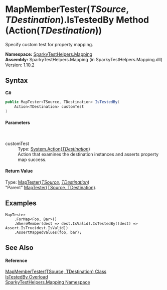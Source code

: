 # MapMemberTester(*TSource*, *TDestination*).IsTestedBy Method (Action(*TDestination*))
 

Specify custom test for property mapping.

**Namespace:**&nbsp;<a href="N_SparkyTestHelpers_Mapping.md">SparkyTestHelpers.Mapping</a><br />**Assembly:**&nbsp;SparkyTestHelpers.Mapping (in SparkyTestHelpers.Mapping.dll) Version: 1.10.2

## Syntax

**C#**<br />
``` C#
public MapTester<TSource, TDestination> IsTestedBy(
	Action<TDestination> customTest
)
```


#### Parameters
&nbsp;<dl><dt>customTest</dt><dd>Type: <a href="http://msdn2.microsoft.com/en-us/library/018hxwa8" target="_blank">System.Action</a>(<a href="T_SparkyTestHelpers_Mapping_MapMemberTester_2.md">*TDestination*</a>)<br />Action that examines the destination instances and asserts property map success.</dd></dl>

#### Return Value
Type: <a href="T_SparkyTestHelpers_Mapping_MapTester_2.md">MapTester</a>(<a href="T_SparkyTestHelpers_Mapping_MapMemberTester_2.md">*TSource*</a>, <a href="T_SparkyTestHelpers_Mapping_MapMemberTester_2.md">*TDestination*</a>)<br />"Parent" <a href="T_SparkyTestHelpers_Mapping_MapTester_2.md">MapTester(TSource, TDestination)</a>.

## Examples

```
MapTester
    .ForMap<Foo, Bar>()
    .WhereMember(dest => dest.IsValid).IsTestedBy((dest) => Assert.IsTrue(dest.IsValid))
    .AssertMappedValues(foo, bar);
```


## See Also


#### Reference
<a href="T_SparkyTestHelpers_Mapping_MapMemberTester_2.md">MapMemberTester(TSource, TDestination) Class</a><br /><a href="Overload_SparkyTestHelpers_Mapping_MapMemberTester_2_IsTestedBy.md">IsTestedBy Overload</a><br /><a href="N_SparkyTestHelpers_Mapping.md">SparkyTestHelpers.Mapping Namespace</a><br />
